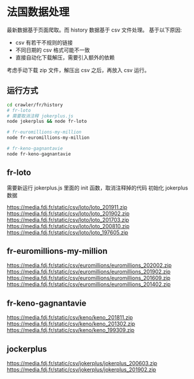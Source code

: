 <!--
 * @Author: maple
 * @Date: 2020-08-15 21:43:05
 * @LastEditors: maple
 * @LastEditTime: 2020-09-03 01:02:19
-->
# 法国数据处理

最新数据基于页面爬取。而 history 数据基于 csv 文件处理。
基于以下原因:
- csv 有若干不规则的链接
- 不同日期的 csv 格式可能不一致
- 直接自动化下载解压，需要引入额外的依赖

考虑手动下载 zip 文件，解压出 csv 之后，再放入 csv 运行。

## 运行方式

```bash
cd crawler/fr/history
# fr-loto
# 需要取消注释 jokerplus.js
node jokerplus && node fr-loto

# fr-euromillions-my-million
node fr-euromillions-my-million

# fr-keno-gagnantavie
node fr-keno-gagnantavie
```


## fr-loto

需要新运行 jokerplus.js 里面的 init 函数，取消注释掉的代码
初始化 jokerplus 数据

https://media.fdj.fr/static/csv/loto/loto_201911.zip
https://media.fdj.fr/static/csv/loto/loto_201902.zip
https://media.fdj.fr/static/csv/loto/loto_201703.zip
https://media.fdj.fr/static/csv/loto/loto_200810.zip
https://media.fdj.fr/static/csv/loto/loto_197605.zip

## fr-euromillions-my-million

https://media.fdj.fr/static/csv/euromillions/euromillions_202002.zip
https://media.fdj.fr/static/csv/euromillions/euromillions_201902.zip
https://media.fdj.fr/static/csv/euromillions/euromillions_201609.zip
https://media.fdj.fr/static/csv/euromillions/euromillions_201402.zip

## fr-keno-gagnantavie

https://media.fdj.fr/static/csv/keno/keno_201811.zip
https://media.fdj.fr/static/csv/keno/keno_201302.zip
https://media.fdj.fr/static/csv/keno/keno_199309.zip

## jockerplus
https://media.fdj.fr/static/csv/jokerplus/jokerplus_200603.zip
https://media.fdj.fr/static/csv/jokerplus/jokerplus_201902.zip
